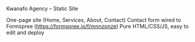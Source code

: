Kwanafo Agency – Static Site

One-page site (Home, Services, About, Contact)
Contact form wired to Formspree (https://formspree.io/f/mnnzonze)
Pure HTML/CSS/JS, easy to edit and deploy